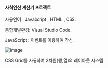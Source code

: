 <h4>사칙연산 계산기 프로젝트</h4>  


사용언어 : JavaScript , HTML , CSS.  


통합개발환경: Visual Studio Code.  


JavaScript : 이벤트를 이용하여 작성.

![image](https://user-images.githubusercontent.com/55654327/103332065-ff6b0980-4aab-11eb-8ec4-2eecd93375e5.png)

CSS Grid를 사용하여 2차원(행,열)의 레이아웃 시스템 
